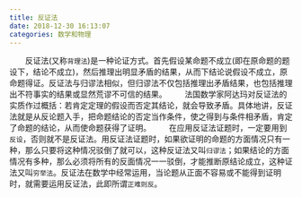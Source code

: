 ```yaml
---
title: 反证法
date: 2018-12-30 16:13:07
categories: 数学和物理
---
```

&emsp;&emsp;反证法(又称`背理法`)是一种论证方式。首先假设某命题不成立(即在原命题的题设下，结论不成立)，然后推理出明显矛盾的结果，从而下结论说假设不成立，原命题得证。反证法与归谬法相似，但归谬法不仅包括推理出矛盾结果，也包括推理出不符事实的结果或显然荒谬不可信的结果。<!--more-->
&emsp;&emsp;法国数学家阿达玛对反证法的实质作过概括：若肯定定理的假设而否定其结论，就会导致矛盾。具体地讲，反证法就是从反论题入手，把命题结论的否定当作条件，使之得到与条件相矛盾，肯定了命题的结论，从而使命题获得了证明。
&emsp;&emsp;在应用反证法证题时，一定要用到`反设`，否则就不是反证法。用反证法证题时，如果欲证明的命题的方面情况只有一种，那么只要将这种情况驳倒了就可以，这种反证法又叫`归谬法`；如果结论的方面情况有多种，那么必须将所有的反面情况一一驳倒，才能推断原结论成立，这种证法又叫`穷举法`。反证法在数学中经常运用，当论题从正面不容易或不能得到证明时，就需要运用反证法，此即所谓`正难则反`。
